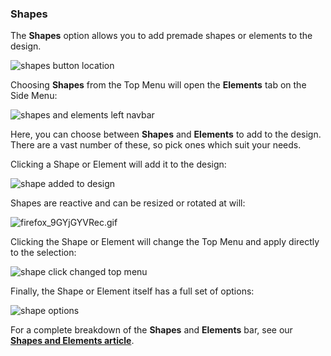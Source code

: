 ### Shapes

The **Shapes** option allows you to add premade shapes or elements to the design.

![shapes button location](https://support.optisigns.com/hc/article_attachments/42087941895315)

Choosing **Shapes** from the Top Menu will open the **Elements** tab on the Side Menu:

![shapes and elements left navbar](https://support.optisigns.com/hc/article_attachments/42087941898515)

Here, you can choose between **Shapes** and **Elements** to add to the design. There are a vast number of these, so pick ones which suit your needs.

Clicking a Shape or Element will add it to the design:

![shape added to design](https://support.optisigns.com/hc/article_attachments/42088011940115)

Shapes are reactive and can be resized or rotated at will:

![firefox_9GYjGYVRec.gif](https://support.optisigns.com/hc/article_attachments/42278925006227)

Clicking the Shape or Element will change the Top Menu and apply directly to the selection:

![shape click changed top menu](https://support.optisigns.com/hc/article_attachments/42087941901715)

Finally, the Shape or Element itself has a full set of options:

![shape options](https://support.optisigns.com/hc/article_attachments/42087941902739)

For a complete breakdown of the **Shapes** and **Elements** bar, see our [**Shapes and Elements article**](https://support.optisigns.com/hc/en-us/articles/42307234534547-Shapes-and-Elements).
